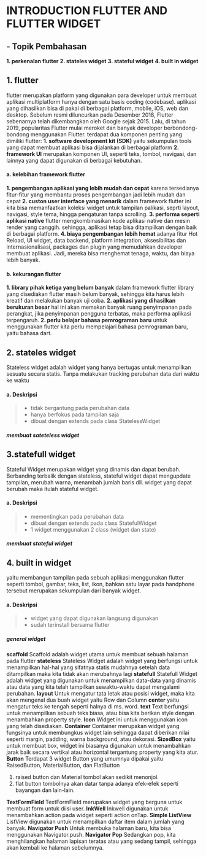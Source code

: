 # INTRODUCTION FLUTTER AND FLUTTER WIDGET

## - Topik Pembahasan
**1. perkenalan flutter**
**2. stateles widget**
**3. stateful widget**
**4. built in widget**


## 1. flutter
flutter merupakan platform yang digunakan para developer untuk membuat aplikasi multiplatform hanya dengan satu basis coding (codebase). aplikasi yang dihasilkan bisa di pakai di berbagai platform, mobile, iOS, web dan desktop. Sebelum resmi diluncurkan pada Desember 2018, Flutter sebenarnya telah dikembangkan oleh Google sejak 2015. Lalu, di tahun 2019, popularitas Flutter mulai meroket dan banyak developer berbondong-bondong menggunakan Flutter.
terdapat dua komponen penting yang dimiliki flutter:
**1. software development kit (SDK)**
yaitu sekumpulan tools yang dapat membuat aplikasi bisa dijalankan di berbagai platform
**2. framework UI**
merupakan komponen UI, seperti teks, tombol, navigasi, dan lainnya yang dapat digunakan di berbagai kebutuhan.

#### a. kelebihan framework flutter
**1. pengembangan aplikasi yang lebih mudah dan cepat**
karena tersedianya fitur-fitur yang membantu proses pengembangan jadi lebih mudah dan cepat
**2. custon user interface yang menarik**
dalam framework flutter ini kita bisa memanfaatkan koleksi widget untuk tampilan palikasi, seprti layout, navigasi, style tema, hingga pengaturan tanpa scrolling.
**3. performa seperti aplikasi native**
flutter mengkombinasikan kode aplikasi native dan mesin render yang canggih. sehingga, aplikasi tetap bisa ditampilkan dengan baik di berbagai platform. 
**4. biaya pengembangan lebih hemat**
  adanya fitur Hot Reload, UI widget, data backend, platform integration, aksesibilitas dan internasionalisasi, packages dan plugin yang memudahkan developer membuat aplikasi. Jadi, mereka bisa menghemat tenaga, waktu, dan biaya lebih banyak. 
  
#### b. kekurangan flutter
**1. library pihak ketiga yang belum banyak**
dalam framework flutter library yang disediakan flutter masih belum banyak, sehingga kita harus lebih kreatif dan melakukan banyak uji coba.
**2. aplikasi yang dihasilkan berukuran besar**
hal ini akan memakan banyak ruang penyimpanan pada perangkat, jika penyimpanan pengguna terbatas, maka performa aplikasi terpengaruh.
**2. perlu belajar bahasa pemrograman baru**
untuk menggunakan flutter kita perlu mempelajari bahasa pemrograman baru, yaitu bahasa dart.
  
## 2. stateles widget
Stateless widget adalah widget yang hanya bertugas untuk menampilkan sesuatu secara statis. Tanpa melakukan tracking perubahan data dari waktu ke waktu
#### a. Deskripsi
>- tidak bergantung pada perubahan data
>- hanya berfokus pada tampilan saja
>- dibuat dengan extends pada class StatelessWidget

##### membuat sateteless widget


## 3.statefull widget
Stateful Widget merupakan widget yang dinamis dan dapat berubah. Berbanding terbalik dengan stateless, stateful widget dapat mengupdate tampilan, merubah warna, menambah jumlah baris dll. widget yang dapat berubah maka itulah stateful widget.
#### a. Deskripsi
>- mementingkan pada perubahan data
>- dibuat dengan extends pada class StatefulWidget
>- 1 widget menggunakan 2 class (widget dan state)

##### membuat stateful widget


## 4. built in widget
yaitu membangun tampilan pada sebuah aplikasi menggunakan flutter seperti tombol, gambar, teks, list, ikon, bahkan satu layar pada handphone tersebut merupakan sekumpulan dari banyak widget.
#### a. Deskripsi
>- widget yang dapat digunakan langsung digunakan
>- sudah terinstall bersama flutter

##### general widget

**scaffold**
Scaffold adalah widget utama untuk membuat sebuah halaman pada flutter
**stateless**
Stateless Widget adalah widget yang berfungsi untuk menampilkan hal-hal yang sifatnya statis mudahnya setelah data ditampilkan maka kita tidak akan merubahnya lagi
**statefull**
Statefull Widget adalah widget yang digunakan untuk menampilkan data-data yang dinamis atau data yang kita telah tampilkan sewaktu-waktu dapat mengalami perubahan.
**layout**
Untuk mengatur tata letak atau posisi widget, maka kita akan mengenal dua buah widget yaitu Row dan Column
**center**
yaitu mengatur teks ke tengah seperti halnya di ms. word.
**text**
Text berfungsi untuk menampilkan sebuah teks biasa, atau bisa kita berikan style dengan menambahkan property style.
**Icon**
Widget ini untuk menggunakan icon yang telah disediakan.
**Container**
Container merupakan widget yang fungsinya untuk membungkus widget lain sehingga dapat diberikan nilai seperti margin, padding, warna background, atau dekorasi.
**SizedBox**
yaitu untuk membuat box, widget ini biasanya digunakan untuk menambahkan jarak baik secara vertikal atau horizontal tergantung property yang kita atur.
**Button**
Terdapat 3 widget Button yang umumnya dipakai yaitu RaisedButton, MaterialButton, dan FlatButton
1. raised button dan Material tombol akan sedikit menonjol.
2. flat button tombolnya akan datar tanpa adanya efek-efek seperti bayangan dan lain-lain.

**TextFormField**
TextFormField merupakan widget yang berguna untuk membuat form untuk diisi user.
**InkWell**
Inkwell digunakan untuk menambahkan action pada widget seperti action onTap.
**Simple ListView**
ListView digunakan untuk menampilkan daftar item dalam jumlah yang banyak.
**Navigator Push**
Untuk membuka halaman baru, kita bisa menggunakan Navigator.push.
**Navigator Pop**
Sedangkan pop, kita menghilangkan halaman lapisan teratas atau yang sedang tampil, sehingga akan kembali ke halaman sebelumnya.

   [dill]: <https://github.com/joemccann/dillinger>
   [git-repo-url]: <https://github.com/joemccann/dillinger.git>
   [john gruber]: <http://daringfireball.net>
   [df1]: <http://daringfireball.net/projects/markdown/>
   [markdown-it]: <https://github.com/markdown-it/markdown-it>
   [Ace Editor]: <http://ace.ajax.org>
   [node.js]: <http://nodejs.org>
   [Twitter Bootstrap]: <http://twitter.github.com/bootstrap/>
   [jQuery]: <http://jquery.com>
   [@tjholowaychuk]: <http://twitter.com/tjholowaychuk>
   [express]: <http://expressjs.com>
   [AngularJS]: <http://angularjs.org>
   [Gulp]: <http://gulpjs.com>

   [PlDb]: <https://github.com/joemccann/dillinger/tree/master/plugins/dropbox/README.md>
   [PlGh]: <https://github.com/joemccann/dillinger/tree/master/plugins/github/README.md>
   [PlGd]: <https://github.com/joemccann/dillinger/tree/master/plugins/googledrive/README.md>
   [PlOd]: <https://github.com/joemccann/dillinger/tree/master/plugins/onedrive/README.md>
   [PlMe]: <https://github.com/joemccann/dillinger/tree/master/plugins/medium/README.md>
   [PlGa]: <https://github.com/RahulHP/dillinger/blob/master/plugins/googleanalytics/README.md>
